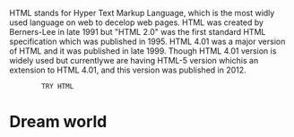    HTML stands for Hyper Text Markup Language, which is the most widly used
   language on web to decelop web pages. HTML was created by Berners-Lee in
   late 1991 but "HTML 2.0" was the first standard HTML specification which
   was published in 1995. HTML 4.01 was a major version of HTML and it was
   published in late 1999. Though HTML 4.01 version is widely used but
   currentlywe are having HTML-5 version whichis an extension to HTML
   4.01, and this version was published in 2012.

            TRY HTML
            
<!DOCTYPE html>
  <html>
   
   <body>
      <h1> Dream world</h1>
   </body>
   
</html> 